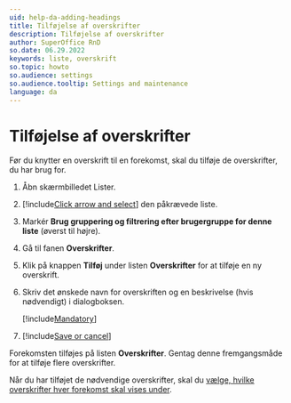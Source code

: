 ```yaml
---
uid: help-da-adding-headings
title: Tilføjelse af overskrifter
description: Tilføjelse af overskrifter
author: SuperOffice RnD
so.date: 06.29.2022
keywords: liste, overskrift
so.topic: howto
so.audience: settings
so.audience.tooltip: Settings and maintenance
language: da
---
```


# Tilføjelse af overskrifter

Før du knytter en overskrift til en forekomst, skal du tilføje de overskrifter, du har brug for.

1. Åbn skærmbilledet Lister.

2. [!include[Click arrow and select](../includes/expand-list.md)] den påkrævede liste.

3. Markér **Brug gruppering og filtrering efter brugergruppe for denne liste** (øverst til højre).

4. Gå til fanen **Overskrifter**.

5. Klik på knappen **Tilføj** under listen **Overskrifter** for at tilføje en ny overskrift.

6. Skriv det ønskede navn for overskriften og en beskrivelse (hvis nødvendigt) i dialogboksen.

    [!include[Mandatory](../includes/note-mandatory-field.md)]

7. [!include[Save or cancel](../includes/save-or-cancel.md)]

Forekomsten tilføjes på listen **Overskrifter**. Gentag denne fremgangsmåde for at tilføje flere overskrifter.

Når du har tilføjet de nødvendige overskrifter, skal du [vælge, hvilke overskrifter hver forekomst skal vises under][1].

<!-- Referenced links -->
[1]: grouping-items-under-headings.md

<!-- Referenced images -->
